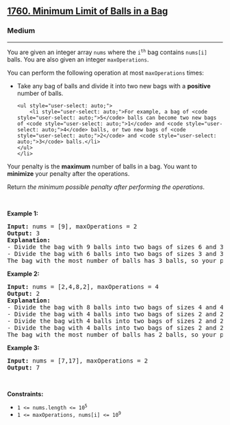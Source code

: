 <h2><a href="https://leetcode.com/problems/minimum-limit-of-balls-in-a-bag/">1760. Minimum Limit of Balls in a Bag</a></h2><h3>Medium</h3><hr><div style="user-select: auto;"><p style="user-select: auto;">You are given an integer array <code style="user-select: auto;">nums</code> where the <code style="user-select: auto;">i<sup style="user-select: auto;">th</sup></code> bag contains <code style="user-select: auto;">nums[i]</code> balls. You are also given an integer <code style="user-select: auto;">maxOperations</code>.</p>

<p style="user-select: auto;">You can perform the following operation at most <code style="user-select: auto;">maxOperations</code> times:</p>

<ul style="user-select: auto;">
	<li style="user-select: auto;">Take any bag of balls and divide it into two new bags with a <strong style="user-select: auto;">positive </strong>number of balls.

	<ul style="user-select: auto;">
		<li style="user-select: auto;">For example, a bag of <code style="user-select: auto;">5</code> balls can become two new bags of <code style="user-select: auto;">1</code> and <code style="user-select: auto;">4</code> balls, or two new bags of <code style="user-select: auto;">2</code> and <code style="user-select: auto;">3</code> balls.</li>
	</ul>
	</li>
</ul>

<p style="user-select: auto;">Your penalty is the <strong style="user-select: auto;">maximum</strong> number of balls in a bag. You want to <strong style="user-select: auto;">minimize</strong> your penalty after the operations.</p>

<p style="user-select: auto;">Return <em style="user-select: auto;">the minimum possible penalty&nbsp;after performing the operations</em>.</p>

<p style="user-select: auto;">&nbsp;</p>
<p style="user-select: auto;"><strong style="user-select: auto;">Example 1:</strong></p>

<pre style="user-select: auto;"><strong style="user-select: auto;">Input:</strong> nums = [9], maxOperations = 2
<strong style="user-select: auto;">Output:</strong> 3
<strong style="user-select: auto;">Explanation:</strong> 
- Divide the bag with 9 balls into two bags of sizes 6 and 3. [<strong style="user-select: auto;"><u style="user-select: auto;">9</u></strong>] -&gt; [6,3].
- Divide the bag with 6 balls into two bags of sizes 3 and 3. [<strong style="user-select: auto;"><u style="user-select: auto;">6</u></strong>,3] -&gt; [3,3,3].
The bag with the most number of balls has 3 balls, so your penalty is 3 and you should return 3.
</pre>

<p style="user-select: auto;"><strong style="user-select: auto;">Example 2:</strong></p>

<pre style="user-select: auto;"><strong style="user-select: auto;">Input:</strong> nums = [2,4,8,2], maxOperations = 4
<strong style="user-select: auto;">Output:</strong> 2
<strong style="user-select: auto;">Explanation:</strong>
- Divide the bag with 8 balls into two bags of sizes 4 and 4. [2,4,<strong style="user-select: auto;"><u style="user-select: auto;">8</u></strong>,2] -&gt; [2,4,4,4,2].
- Divide the bag with 4 balls into two bags of sizes 2 and 2. [2,<strong style="user-select: auto;"><u style="user-select: auto;">4</u></strong>,4,4,2] -&gt; [2,2,2,4,4,2].
- Divide the bag with 4 balls into two bags of sizes 2 and 2. [2,2,2,<strong style="user-select: auto;"><u style="user-select: auto;">4</u></strong>,4,2] -&gt; [2,2,2,2,2,4,2].
- Divide the bag with 4 balls into two bags of sizes 2 and 2. [2,2,2,2,2,<strong style="user-select: auto;"><u style="user-select: auto;">4</u></strong>,2] -&gt; [2,2,2,2,2,2,2,2].
The bag with the most number of balls has 2 balls, so your penalty is 2 an you should return 2.
</pre>

<p style="user-select: auto;"><strong style="user-select: auto;">Example 3:</strong></p>

<pre style="user-select: auto;"><strong style="user-select: auto;">Input:</strong> nums = [7,17], maxOperations = 2
<strong style="user-select: auto;">Output:</strong> 7
</pre>

<p style="user-select: auto;">&nbsp;</p>
<p style="user-select: auto;"><strong style="user-select: auto;">Constraints:</strong></p>

<ul style="user-select: auto;">
	<li style="user-select: auto;"><code style="user-select: auto;">1 &lt;= nums.length &lt;= 10<sup style="user-select: auto;">5</sup></code></li>
	<li style="user-select: auto;"><code style="user-select: auto;">1 &lt;= maxOperations, nums[i] &lt;= 10<sup style="user-select: auto;">9</sup></code></li>
</ul>
</div>